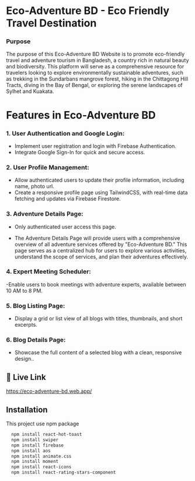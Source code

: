 
# Eco-Adventure BD - Eco Friendly Travel Destination

### Purpose
The purpose of this Eco-Adventure BD Website is to promote eco-friendly travel and adventure tourism in Bangladesh, a country rich in natural beauty and biodiversity. This platform will serve as a comprehensive resource for travelers looking to explore environmentally sustainable adventures, such as trekking in the Sundarbans mangrove forest, hiking in the Chittagong Hill Tracts, diving in the Bay of Bengal, or exploring the serene landscapes of Sylhet and Kuakata.


# Features in Eco-Adventure BD

### 1. User Authentication and Google Login:

- Implement user registration and login with Firebase Authentication.
- Integrate Google Sign-In for quick and secure access.

### 2. User Profile Management:

- Allow authenticated users to update their profile information, including name, photo url.
- Create a responsive profile page using TailwindCSS, with real-time data fetching and updates via Firebase Firestore.

### 3. Adventure Details Page:
- Only authenticated user access this page.

- The Adventure Details Page will provide users with a comprehensive overview of all adventure services offered by "Eco-Adventure BD." This page serves as a centralized hub for users to explore various activities, understand the scope of services, and plan their adventures effectively.

### 4. Expert Meeting Scheduler:
-Enable users to book meetings with adventure experts, available between 10 AM to 8 PM.

### 5. Blog Listing Page:
- Display a grid or list view of all blogs with titles, thumbnails, and short excerpts.

### 6. Blog Details Page:
- Showcase the full content of a selected blog with a clean, responsive design.. 

## 🔗 Live Link
https://eco-adventure-bd.web.app/

## Installation

This project use npm package

```bash
  npm install react-hot-toast
  npm install swiper
  npm install firebase
  npm install aos
  npm install animate.css
  npm install moment
  npm install react-icons
  npm install react-rating-stars-component
```
    